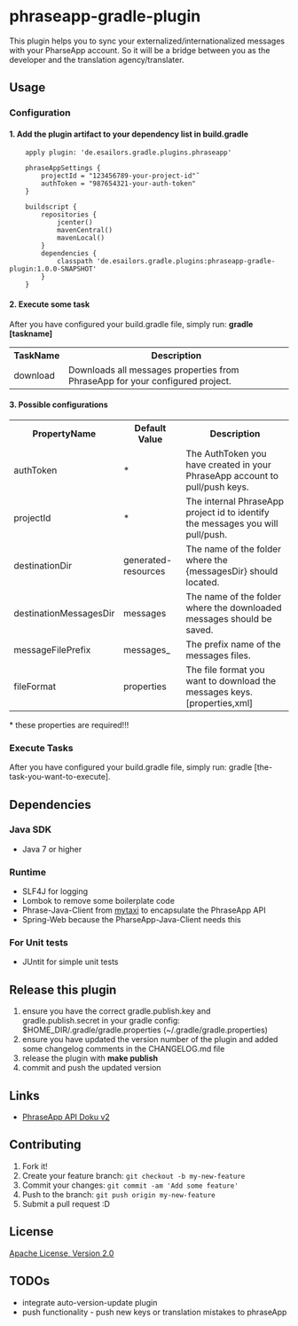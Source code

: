 # phraseapp-gradle-plugin

This plugin helps you to sync your externalized/internationalized messages with your PharseApp account. So it will be a bridge between you as the developer and the translation agency/translater.

## Usage
### Configuration
#### 1. Add the plugin artifact to your dependency list in build.gradle

```
    apply plugin: 'de.esailors.gradle.plugins.phraseapp'

    phraseAppSettings {
        projectId = "123456789-your-project-id"˘
        authToken = "987654321-your-auth-token"
    }

    buildscript {
        repositories {
            jcenter()
            mavenCentral()
            mavenLocal()
        }
        dependencies {
            classpath 'de.esailors.gradle.plugins:phraseapp-gradle-plugin:1.0.0-SNAPSHOT'
        }
    }
```

#### 2. Execute some task
After you have configured your build.gradle file, simply run: **gradle [taskname]**

<table border="0">
	<tr>
		<th>TaskName</th>
		<th>Description</th>
	</tr>
	<tr>
		<td>download</td>
		<td>Downloads all messages properties from PhraseApp for your configured project.</td>
	</tr>
</table>

#### 3. Possible configurations

<table border="0">
	<tr>
		<th>PropertyName</th>
		<th>Default Value</th>
		<th>Description</th>
	</tr>
	<tr>
		<td>authToken</td>
		<td>*</td>
		<td>The AuthToken you have created in your PhraseApp account to pull/push keys.</td>
	</tr>
	<tr>
    	<td>projectId</td>
    	<td>*</td>
    	<td>The internal PhraseApp project id to identify the messages you will pull/push.</td>
    </tr>
	<tr>
    	<td>destinationDir</td>
    	<td>generated-resources</td>
    	<td>The name of the folder where the {messagesDir} should located.</td>
    </tr>
	<tr>
    	<td>destinationMessagesDir</td>
    	<td>messages</td>
    	<td>The name of the folder where the downloaded messages should be saved.</td>
    </tr>
	<tr>
    	<td>messageFilePrefix</td>
    	<td>messages_</td>
    	<td>The prefix name of the messages files.</td>
    </tr>
	<tr>
    	<td>fileFormat</td>
    	<td>properties</td>
    	<td>The file format you want to download the messages keys.[properties,xml]</td>
    </tr>
</table>
* these properties are required!!!

### Execute Tasks

After you have configured your build.gradle file, simply run: gradle [the-task-you-want-to-execute].

## Dependencies

### Java SDK
* Java 7 or higher

### Runtime
* SLF4J for logging
* Lombok to remove some boilerplate code
* Phrase-Java-Client from [mytaxi](https://github.com/mytaxi) to encapsulate the PhraseApp API
* Spring-Web because the PharseApp-Java-Client needs this

### For Unit tests
* JUntit for simple unit tests

## Release this plugin

1. ensure you have the correct gradle.publish.key and gradle.publish.secret in your gradle config: $HOME_DIR/.gradle/gradle.properties (~/.gradle/gradle.properties)
2. ensure you have updated the version number of the plugin and added some changelog comments in the CHANGELOG.md file
3. release the plugin with **make publish**
4. commit and push the updated version

## Links
* [PhraseApp API Doku v2](https://phraseapp.com/docs/api/v2)

## Contributing
1. Fork it!
2. Create your feature branch: `git checkout -b my-new-feature`
3. Commit your changes: `git commit -am 'Add some feature'`
4. Push to the branch: `git push origin my-new-feature`
5. Submit a pull request :D

## License

[Apache License, Version 2.0](https://github.com/esailors/phraseapp-gradle-plugin/LICENSE)

## TODOs
* integrate auto-version-update plugin
* push functionality - push new keys or translation mistakes to phraseApp
